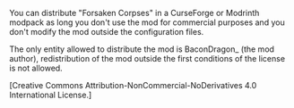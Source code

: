 You can distribute "Forsaken Corpses" in a CurseForge or Modrinth modpack as long you don't use the mod 
for commercial purposes and you don't modify the mod outside the configuration files.

The only entity allowed to distribute the mod is BaconDragon_ (the mod author), redistribution of the mod 
outside the first conditions of the license is not allowed.

[Creative Commons Attribution-NonCommercial-NoDerivatives 4.0 International License.]
